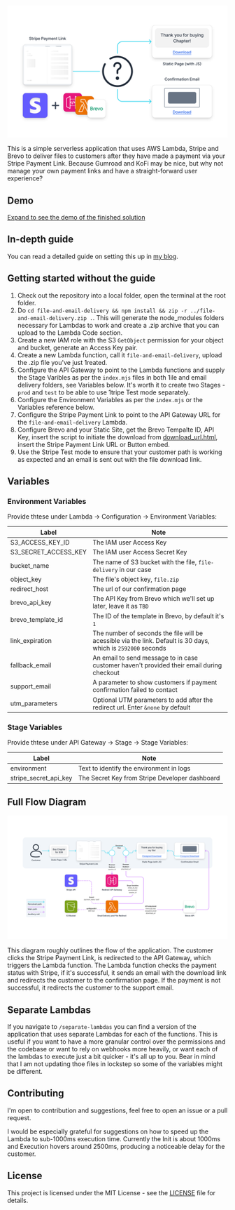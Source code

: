 ![Cover Image](assets/cover.svg)

This is a simple serverless application that uses AWS Lambda, Stripe and Brevo to deliver files to customers after they have made a payment via your Stripe Payment Link. Because Gumroad and KoFi may be nice, but why not manage your own payment links and have a straight-forward user experience?

## Demo

[Expand to see the demo of the finished solution](https://github.com/MNeverOff/stripe-link-file-delivery/assets/3989091/4ae214e3-33a3-461c-89b5-65b08a02b562)

## In-depth guide

You can read a detailed guide on setting this up in [my blog](https://neveroff.dev/blog/stripe-payment-link-file-download-with-email/).

## Getting started without the guide

1. Check out the repository into a local folder, open the terminal at the root folder.
2. Do `cd file-and-email-delivery && npm install && zip -r ../file-and-email-delivery.zip .`. This will generate the node_modules folders necessary for Lambdas to work and create a .zip archive that you can upload to the Lambda Code section.
3. Create a new IAM role with the S3 `GetObject` permission for your object and bucket, generate an Access Key pair.
4. Create a new Lambda function, call it `file-and-email-delivery`, upload the .zip file you've just 1reated.
5. Configure the API Gateway to point to the Lambda functions and supply the Stage Varibles as per the `index.mjs` files in both 1ile and email delivery folders, see Variables below. It's worth it to create two Stages - `prod` and `test` to be able to use 1tripe Test mode separately.
6. Configure the Environment Variables as per the `index.mjs` or the Variables reference below.
7. Configure the Stripe Payment Link to point to the API Gateway URL for the `file-and-email-delivery` Lambda.
8. Configure Brevo and your Static Site, get the Brevo Tempalte ID, API Key, insert the script to initiate the download from [download_url.html](/download_url.html), insert the Stripe Payment Link URL or Button embed.
9. Use the Stripe Test mode to ensure that your customer path is working as expected and an email is sent out with the file download link.

## Variables

### Environment Variables

Provide thtese under Lambda -> Configuration -> Environment Variables:

| Label | Note |
| -------- | --- |
| S3_ACCESS_KEY_ID | The IAM user Access Key |
| S3_SECRET_ACCESS_KEY | The IAM user Access Secret Key |
| bucket_name | The name of S3 bucket with the file, `file-delivery` in our case |
| object_key | The file's object key, `file.zip` |
| redirect_host | The url of our confirmation page |
| brevo_api_key | The API Key from Brevo which we'll set up later, leave it as `TBD` |
| brevo_template_id | The ID of the template in Brevo, by default it's `1` |
| link_expiration | The number of seconds the file will be acessible via the link. Default is 30 days, which is `2592000` seconds |
| fallback_email | An email to send message to in case customer haven't provided their email during checkout |
| support_email | A parameter to show customers if payment confirmation failed to contact |
| utm_parameters | Optional UTM parameters to add after the redirect url. Enter `&none` by default |

### Stage Variables

Provide thtese under API Gateway -> Stage -> Stage Variables:

| Label | Note |
| -------- | --- |
| environment | Text to identify the environment in logs |
| stripe_secret_api_key | The Secret Key from Stripe Developer dashboard |

## Full Flow Diagram

![Flow Diagram](assets/flow.svg)

This diagram roughly outlines the flow of the application. The customer clicks the Stripe Payment Link, is redirected to the API Gateway, which triggers the Lambda function. The Lambda function checks the payment status with Stripe, if it's successful, it sends an email with the download link and redirects the customer to the confirmation page. If the payment is not successful, it redirects the customer to the support email.

## Separate Lambdas

If you navigate to `/separate-lambdas` you can find a version of the application that uses separate Lambdas for each of the functions. This is useful if you want to have a more granular control over the permissions and the codebase or want to rely on webhooks more heavily, or want each of the lambdas to execute just a bit quicker - it's all up to you.
Bear in mind that I am not updating thoe files in lockstep so some of the variables might be different.

## Contributing

I'm open to contribution and suggestions, feel free to open an issue or a pull request.

I would be especially grateful for suggestions on how to speed up the Lambda to sub-1000ms execution time. Currently the Init is about 1000ms and Execution hovers around 2500ms, producing a noticeable delay for the customer.

## License

This project is licensed under the MIT License - see the [LICENSE](LICENSE.md) file for details.
